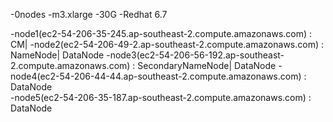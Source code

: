 -0nodes 
    -m3.xlarge 
    -30G
    -Redhat 6.7

-node1(ec2-54-206-35-245.ap-southeast-2.compute.amazonaws.com) : CM| 
-node2(ec2-54-206-49-2.ap-southeast-2.compute.amazonaws.com) :       NameNode|                        DataNode
-node3(ec2-54-206-56-192.ap-southeast-2.compute.amazonaws.com) :                   SecondaryNameNode|   DataNode
-node4(ec2-54-206-44-44.ap-southeast-2.compute.amazonaws.com) :                                        DataNode  
-node5(ec2-54-206-35-187.ap-southeast-2.compute.amazonaws.com) :                                        DataNode

